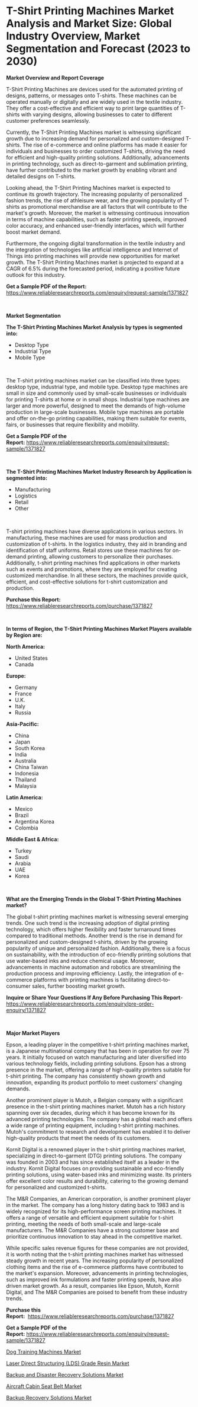 <p><h1>T-Shirt Printing Machines Market Analysis and Market Size: Global Industry Overview, Market Segmentation and Forecast (2023 to 2030)</h1></p><p><strong>Market Overview and Report Coverage</strong></p>
<p><p>T-Shirt Printing Machines are devices used for the automated printing of designs, patterns, or messages onto T-shirts. These machines can be operated manually or digitally and are widely used in the textile industry. They offer a cost-effective and efficient way to print large quantities of T-shirts with varying designs, allowing businesses to cater to different customer preferences seamlessly.</p><p>Currently, the T-Shirt Printing Machines market is witnessing significant growth due to increasing demand for personalized and custom-designed T-shirts. The rise of e-commerce and online platforms has made it easier for individuals and businesses to order customized T-shirts, driving the need for efficient and high-quality printing solutions. Additionally, advancements in printing technology, such as direct-to-garment and sublimation printing, have further contributed to the market growth by enabling vibrant and detailed designs on T-shirts.</p><p>Looking ahead, the T-Shirt Printing Machines market is expected to continue its growth trajectory. The increasing popularity of personalized fashion trends, the rise of athleisure wear, and the growing popularity of T-shirts as promotional merchandise are all factors that will contribute to the market's growth. Moreover, the market is witnessing continuous innovation in terms of machine capabilities, such as faster printing speeds, improved color accuracy, and enhanced user-friendly interfaces, which will further boost market demand.</p><p>Furthermore, the ongoing digital transformation in the textile industry and the integration of technologies like artificial intelligence and Internet of Things into printing machines will provide new opportunities for market growth. The T-Shirt Printing Machines market is projected to expand at a CAGR of 6.5% during the forecasted period, indicating a positive future outlook for this industry.</p></p>
<p><strong>Get a Sample PDF of the Report:</strong> <a href="https://www.reliableresearchreports.com/enquiry/request-sample/1371827">https://www.reliableresearchreports.com/enquiry/request-sample/1371827</a></p>
<p>&nbsp;</p>
<p><strong>Market Segmentation</strong></p>
<p><strong>The T-Shirt Printing Machines Market Analysis by types is segmented into:</strong></p>
<p><ul><li>Desktop Type</li><li>Industrial Type</li><li>Mobile Type</li></ul></p>
<p>&nbsp;</p>
<p><p>The T-shirt printing machines market can be classified into three types: desktop type, industrial type, and mobile type. Desktop type machines are small in size and commonly used by small-scale businesses or individuals for printing T-shirts at home or in small shops. Industrial type machines are larger and more powerful, designed to meet the demands of high-volume production in large-scale businesses. Mobile type machines are portable and offer on-the-go printing capabilities, making them suitable for events, fairs, or businesses that require flexibility and mobility.</p></p>
<p><strong>Get a Sample PDF of the Report:</strong>&nbsp;<a href="https://www.reliableresearchreports.com/enquiry/request-sample/1371827">https://www.reliableresearchreports.com/enquiry/request-sample/1371827</a></p>
<p>&nbsp;</p>
<p><strong>The T-Shirt Printing Machines Market Industry Research by Application is segmented into:</strong></p>
<p><ul><li>Manufacturing</li><li>Logistics</li><li>Retail</li><li>Other</li></ul></p>
<p>&nbsp;</p>
<p><p>T-shirt printing machines have diverse applications in various sectors. In manufacturing, these machines are used for mass production and customization of t-shirts. In the logistics industry, they aid in branding and identification of staff uniforms. Retail stores use these machines for on-demand printing, allowing customers to personalize their purchases. Additionally, t-shirt printing machines find applications in other markets such as events and promotions, where they are employed for creating customized merchandise. In all these sectors, the machines provide quick, efficient, and cost-effective solutions for t-shirt customization and production.</p></p>
<p><strong>Purchase this Report:</strong>&nbsp; <a href="https://www.reliableresearchreports.com/purchase/1371827">https://www.reliableresearchreports.com/purchase/1371827</a></p>
<p>&nbsp;</p>
<p><strong>In terms of Region, the T-Shirt Printing Machines Market Players available by Region are:</strong></p>
<p>
    <p> <strong> North America: </strong>
        <ul>
            <li>United States</li>
            <li>Canada</li>
        </ul>
        </p> 
    <p> <strong> Europe: </strong>
        <ul>
            <li>Germany</li>
            <li>France</li>
            <li>U.K.</li>
            <li>Italy</li>
            <li>Russia</li>
        </ul>
        </p> 
    <p> <strong> Asia-Pacific: </strong>
        <ul>
            <li>China</li>
            <li>Japan</li>
            <li>South Korea</li>
            <li>India</li>
            <li>Australia</li>
            <li>China Taiwan</li>
            <li>Indonesia</li>
            <li>Thailand</li>
            <li>Malaysia</li>
        </ul>
        </p> 
    <p> <strong> Latin America: </strong>
        <ul>
            <li>Mexico</li>
            <li>Brazil</li>
            <li>Argentina Korea</li>
            <li>Colombia</li>
        </ul>
        </p> 
    <p> <strong> Middle East & Africa: </strong>
        <ul>
            <li>Turkey</li>
            <li>Saudi</li>
            <li>Arabia</li>
            <li>UAE</li>
            <li>Korea</li>
        </ul>
    </p>
    </p>
<p>&nbsp;</p>
<p><strong>What are the Emerging Trends in the Global T-Shirt Printing Machines market?</strong></p>
<p><p>The global t-shirt printing machines market is witnessing several emerging trends. One such trend is the increasing adoption of digital printing technology, which offers higher flexibility and faster turnaround times compared to traditional methods. Another trend is the rise in demand for personalized and custom-designed t-shirts, driven by the growing popularity of unique and personalized fashion. Additionally, there is a focus on sustainability, with the introduction of eco-friendly printing solutions that use water-based inks and reduce chemical usage. Moreover, advancements in machine automation and robotics are streamlining the production process and improving efficiency. Lastly, the integration of e-commerce platforms with printing machines is facilitating direct-to-consumer sales, further boosting market growth.</p></p>
<p><strong>Inquire or Share Your Questions If Any Before Purchasing This Report</strong>- <a href="https://www.reliableresearchreports.com/enquiry/pre-order-enquiry/1371827">https://www.reliableresearchreports.com/enquiry/pre-order-enquiry/1371827</a></p>
<p>&nbsp;</p>
<p><strong>Major Market Players</strong></p>
<p><p>Epson, a leading player in the competitive t-shirt printing machines market, is a Japanese multinational company that has been in operation for over 75 years. It initially focused on watch manufacturing and later diversified into various technology fields, including printing solutions. Epson has a strong presence in the market, offering a range of high-quality printers suitable for t-shirt printing. The company has consistently shown growth and innovation, expanding its product portfolio to meet customers' changing demands.</p><p>Another prominent player is Mutoh, a Belgian company with a significant presence in the t-shirt printing machines market. Mutoh has a rich history spanning over six decades, during which it has become known for its advanced printing technologies. The company has a global reach and offers a wide range of printing equipment, including t-shirt printing machines. Mutoh's commitment to research and development has enabled it to deliver high-quality products that meet the needs of its customers.</p><p>Kornit Digital is a renowned player in the t-shirt printing machines market, specializing in direct-to-garment (DTG) printing solutions. The company was founded in 2003 and has since established itself as a leader in the industry. Kornit Digital focuses on providing sustainable and eco-friendly printing solutions, using water-based inks and minimizing waste. Its printers offer excellent color results and durability, catering to the growing demand for personalized and customized t-shirts.</p><p>The M&R Companies, an American corporation, is another prominent player in the market. The company has a long history dating back to 1983 and is widely recognized for its high-performance screen printing machines. It offers a range of versatile and efficient equipment suitable for t-shirt printing, meeting the needs of both small-scale and large-scale manufacturers. The M&R Companies have a strong customer base and prioritize continuous innovation to stay ahead in the competitive market.</p><p>While specific sales revenue figures for these companies are not provided, it is worth noting that the t-shirt printing machines market has witnessed steady growth in recent years. The increasing popularity of personalized clothing items and the rise of e-commerce platforms have contributed to the market's expansion. Moreover, advancements in printing technologies, such as improved ink formulations and faster printing speeds, have also driven market growth. As a result, companies like Epson, Mutoh, Kornit Digital, and The M&R Companies are poised to benefit from these industry trends.</p></p>
<p><strong>Purchase this Report:</strong>&nbsp;&nbsp;<a href="https://www.reliableresearchreports.com/purchase/1371827">https://www.reliableresearchreports.com/purchase/1371827</a></p>
<p></p>
<p><strong>Get a Sample PDF of the Report:</strong>&nbsp;<a href="https://www.reliableresearchreports.com/enquiry/request-sample/1371827">https://www.reliableresearchreports.com/enquiry/request-sample/1371827</a></p>
<p><p><a href="https://www.linkedin.com/pulse/dog-training-machines-market-research-report-provides-7s76f/">Dog Training Machines Market</a></p><p><a href="https://www.linkedin.com/pulse/laser-direct-structuring-lds-grade-resin-market-size-share-vw7ye/">Laser Direct Structuring (LDS) Grade Resin Market</a></p><p><a href="https://medium.com/@marinaieme/backup-and-disaster-recovery-solutions-market-size-cagr-trends-2024-2030-b08a6e14cbfd">Backup and Disaster Recovery Solutions Market</a></p><p><a href="https://www.linkedin.com/pulse/decoding-aircraft-cabin-seat-belt-market-deep-dive-latest-trends-du8le/">Aircraft Cabin Seat Belt Market</a></p><p><a href="https://medium.com/@porteradams98/backup-recovery-solutions-market-size-cagr-trends-2024-2030-ebec88f4ef9b">Backup Recovery Solutions Market</a></p></p>